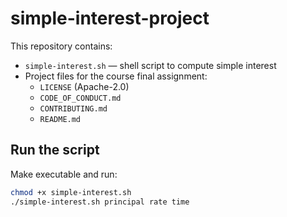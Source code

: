 # simple-interest-project
This repository contains:
- `simple-interest.sh` — shell script to compute simple interest
- Project files for the course final assignment:
  - `LICENSE` (Apache-2.0)
  - `CODE_OF_CONDUCT.md`
  - `CONTRIBUTING.md`
  - `README.md`

## Run the script
Make executable and run:
```bash
chmod +x simple-interest.sh
./simple-interest.sh principal rate time

